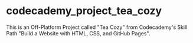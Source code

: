 # codecademy_project_tea_cozy
This is an Off-Platform Project called "Tea Cozy" from Codecademy's Skill Path "Build a Website with HTML, CSS, and GitHub Pages".
